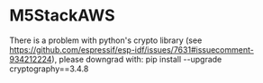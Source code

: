 # M5StackAWS

There is a problem with python's crypto library (see <https://github.com/espressif/esp-idf/issues/7631#issuecomment-934212224>), please downgrad with: pip install --upgrade cryptography==3.4.8
